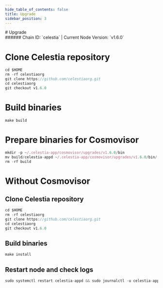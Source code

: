 ```yaml
---
hide_table_of_contents: false
title: Upgrade
sidebar_position: 3
---
```


<div class="h1-with-icon icon-celestia">
# Upgrade
</div>
###### Chain ID: `celestia` | Current Node Version: `v1.6.0`


# Clone Celestia repository
```js
cd $HOME
rm -rf celestiaorg
git clone https://github.com/celestiaorg.git
cd celestiaorg
git checkout v1.6.0
 ```

# Build binaries
```js
make build
 ```

# Prepare binaries for Cosmovisor
```js
mkdir -p ~/.celestia-app/cosmovisor/upgrades/v1.6.0/bin
mv build/celestia-appd ~/.celestia-app/cosmovisor/upgrades/v1.6.0/bin/
rm -rf build
```

# Without Cosmovisor
## Clone Celestia repository
```js
cd $HOME
rm -rf celestiaorg
git clone https://github.com/celestiaorg.git
cd celestiaorg
git checkout v1.6.0
 ```

## Build binaries
```js
make install
 ```

## Restart node and check logs
```js
sudo systemctl restart celestia-appd && sudo journalctl -u celestia-appd -f --no-hostname -o cat
```